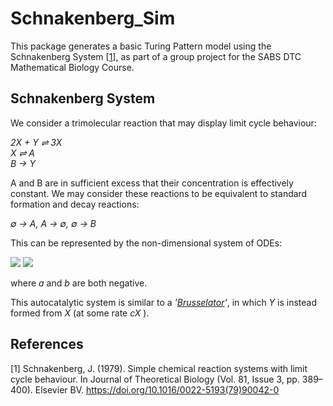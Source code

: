 # Schnakenberg_Sim

This package generates a basic Turing Pattern model using the Schnakenberg System [[1](#references)], as part of a group project for the SABS DTC Mathematical Biology Course.

## Schnakenberg System

We consider a trimolecular reaction that may display limit cycle behaviour:

_2X + Y ⇌ 3X_  
_X ⇌ A_  
_B → Y_  

A and B are in sufficient excess that their concentration is effectively constant. We may consider these reactions to be equivalent to standard formation and decay reactions: 

_∅ → A, A → ∅, ∅ → B_

This can be represented by the non-dimensional system of ODEs:

<img src="https://render.githubusercontent.com/render/math?math=\frac{dx}{dt} = x(t)^{2}y(t) - x(t) - b">

<img src="https://render.githubusercontent.com/render/math?math=\frac{dy}{dt} = - x(t)^{2}y(t) - a">

where _a_ and _b_ are both negative.

This autocatalytic system is similar to a _'[Brusselator](https://en.wikipedia.org/wiki/Brusselator)'_, in which _Y_ is instead formed from _X_ (at some rate _cX_ ).

## References

[1] Schnakenberg, J. (1979). Simple chemical reaction systems with limit cycle behaviour. In Journal of Theoretical Biology (Vol. 81, Issue 3, pp. 389–400). Elsevier BV. https://doi.org/10.1016/0022-5193(79)90042-0
